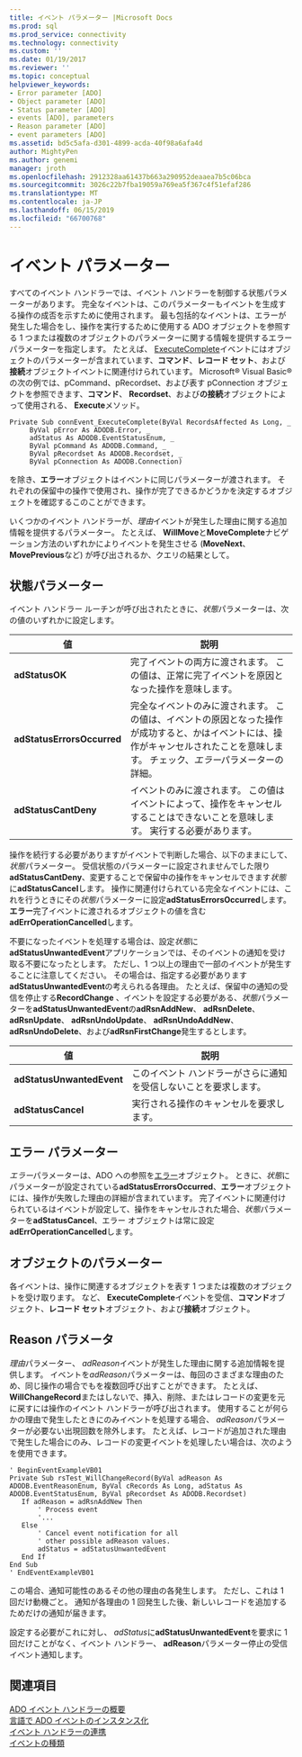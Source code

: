 ```yaml
---
title: イベント パラメーター |Microsoft Docs
ms.prod: sql
ms.prod_service: connectivity
ms.technology: connectivity
ms.custom: ''
ms.date: 01/19/2017
ms.reviewer: ''
ms.topic: conceptual
helpviewer_keywords:
- Error parameter [ADO]
- Object parameter [ADO]
- Status parameter [ADO]
- events [ADO], parameters
- Reason parameter [ADO]
- event parameters [ADO]
ms.assetid: bd5c5afa-d301-4899-acda-40f98a6afa4d
author: MightyPen
ms.author: genemi
manager: jroth
ms.openlocfilehash: 2912328aa61437b663a290952deaaea7b5c06bca
ms.sourcegitcommit: 3026c22b7fba19059a769ea5f367c4f51efaf286
ms.translationtype: MT
ms.contentlocale: ja-JP
ms.lasthandoff: 06/15/2019
ms.locfileid: "66700768"
---
```

# <a name="event-parameters"></a>イベント パラメーター
すべてのイベント ハンドラーでは、イベント ハンドラーを制御する状態パラメーターがあります。 完全なイベントは、このパラメーターもイベントを生成する操作の成否を示すために使用されます。 最も包括的なイベントは、エラーが発生した場合をし、操作を実行するために使用する ADO オブジェクトを参照する 1 つまたは複数のオブジェクトのパラメーターに関する情報を提供するエラー パラメーターを指定します。 たとえば、 [ExecuteComplete](../../../ado/reference/ado-api/executecomplete-event-ado.md)イベントにはオブジェクトのパラメーターが含まれています、**コマンド**、**レコード セット**、および**接続**オブジェクトイベントに関連付けられています。 Microsoft® Visual Basic® の次の例では、pCommand、pRecordset、および表す pConnection オブジェクトを参照できます、**コマンド**、 **Recordset**、および**の接続**オブジェクトによって使用される、 **Execute**メソッド。  
  
```  
Private Sub connEvent_ExecuteComplete(ByVal RecordsAffected As Long, _  
     ByVal pError As ADODB.Error, _  
     adStatus As ADODB.EventStatusEnum, _  
     ByVal pCommand As ADODB.Command, _  
     ByVal pRecordset As ADODB.Recordset, _  
     ByVal pConnection As ADODB.Connection)  
```  
  
 を除き、**エラー**オブジェクトはイベントに同じパラメーターが渡されます。 それぞれの保留中の操作で使用され、操作が完了できるかどうかを決定するオブジェクトを確認するこのことができます。  
  
 いくつかのイベント ハンドラーが、*理由*イベントが発生した理由に関する追加情報を提供するパラメーター。 たとえば、 **WillMove**と**MoveComplete**ナビゲーション方法のいずれかによりイベントを発生させる (**MoveNext**、 **MovePrevious**など) が呼び出されるか、クエリの結果として。  
  
## <a name="status-parameter"></a>状態パラメーター  
 イベント ハンドラー ルーチンが呼び出されたときに、*状態*パラメーターは、次の値のいずれかに設定します。  
  
|値|説明|  
|-----------|-----------------|  
|**adStatusOK**|完了イベントの両方に渡されます。 この値は、正常に完了イベントを原因となった操作を意味します。|  
|**adStatusErrorsOccurred**|完全なイベントのみに渡されます。 この値は、イベントの原因となった操作が成功すると、かはイベントには、操作がキャンセルされたことを意味します。 チェック、*エラー*パラメーターの詳細。|  
|**adStatusCantDeny**|イベントのみに渡されます。 この値はイベントによって、操作をキャンセルすることはできないことを意味します。 実行する必要があります。|  
  
 操作を続行する必要がありますがイベントで判断した場合、以下のままにして、*状態*パラメーター。 受信状態のパラメーターに設定されませんでした限り**adStatusCantDeny**、変更することで保留中の操作をキャンセルできます*状態*に**adStatusCancel**します。 操作に関連付けられている完全なイベントには、これを行うときにその*状態*パラメーターに設定**adStatusErrorsOccurred**します。 **エラー**完了イベントに渡されるオブジェクトの値を含む**adErrOperationCancelled**します。  
  
 不要になったイベントを処理する場合は、設定*状態*に**adStatusUnwantedEvent**アプリケーションでは、そのイベントの通知を受け取る不要になったとします。 ただし、1 つ以上の理由で一部のイベントが発生することに注意してください。 その場合は、指定する必要があります**adStatusUnwantedEvent**の考えられる各理由。 たとえば、保留中の通知の受信を停止する**RecordChange** 、イベントを設定する必要がある、*状態*パラメーターを**adStatusUnwantedEvent**の**adRsnAddNew**、 **adRsnDelete**、 **adRsnUpdate**、 **adRsnUndoUpdate**、 **adRsnUndoAddNew**、**adRsnUndoDelete**、および**adRsnFirstChange**発生するとします。  
  
|値|説明|  
|-----------|-----------------|  
|**adStatusUnwantedEvent**|このイベント ハンドラーがさらに通知を受信しないことを要求します。|  
|**adStatusCancel**|実行される操作のキャンセルを要求します。|  
  
## <a name="error-parameter"></a>エラー パラメーター  
 *エラー*パラメーターは、ADO への参照を[エラー](../../../ado/reference/ado-api/error-object.md)オブジェクト。 ときに、*状態*にパラメーターが設定されている**adStatusErrorsOccurred**、**エラー**オブジェクトには、操作が失敗した理由の詳細が含まれています。 完了イベントに関連付けられているはイベントが設定して、操作をキャンセルされた場合、*状態*パラメーターを**adStatusCancel**、エラー オブジェクトは常に設定**adErrOperationCancelled**します。  
  
## <a name="object-parameter"></a>オブジェクトのパラメーター  
 各イベントは、操作に関連するオブジェクトを表す 1 つまたは複数のオブジェクトを受け取ります。 など、 **ExecuteComplete**イベントを受信、**コマンド**オブジェクト、**レコード セット**オブジェクト、および**接続**オブジェクト。  
  
## <a name="reason-parameter"></a>Reason パラメータ  
 *理由*パラメーター、 *adReason*イベントが発生した理由に関する追加情報を提供します。 イベントを*adReason*パラメーターは、毎回のさまざまな理由のため、同じ操作の場合でもを複数回呼び出すことができます。 たとえば、 **WillChangeRecord**またはしないで、挿入、削除、またはレコードの変更を元に戻すには操作のイベント ハンドラーが呼び出されます。 使用することが何らかの理由で発生したときにのみイベントを処理する場合、 *adReason*パラメーターが必要ない出現回数を除外します。 たとえば、レコードが追加された理由で発生した場合にのみ、レコードの変更イベントを処理したい場合は、次のようを使用できます。  
  
```  
' BeginEventExampleVB01  
Private Sub rsTest_WillChangeRecord(ByVal adReason As ADODB.EventReasonEnum, ByVal cRecords As Long, adStatus As ADODB.EventStatusEnum, ByVal pRecordset As ADODB.Recordset)  
   If adReason = adRsnAddNew Then  
       ' Process event  
       '...  
   Else  
       ' Cancel event notification for all  
       ' other possible adReason values.  
       adStatus = adStatusUnwantedEvent  
   End If  
End Sub  
' EndEventExampleVB01  
```  
  
 この場合、通知可能性のあるその他の理由の各発生します。 ただし、これは 1 回だけ動機ごと。 通知が各理由の 1 回発生した後、新しいレコードを追加するためだけの通知が届きます。  
  
 設定する必要がこれに対し、 *adStatus*に**adStatusUnwantedEvent**を要求に 1 回だけことがなく、イベント ハンドラー、 **adReason**パラメーター停止の受信イベント通知します。  
  
## <a name="see-also"></a>関連項目  
 [ADO イベント ハンドラーの概要](../../../ado/guide/data/ado-event-handler-summary.md)   
 [言語で ADO イベントのインスタンス化](../../../ado/guide/data/ado-event-instantiation-by-language.md)   
 [イベント ハンドラーの連携](../../../ado/guide/data/how-event-handlers-work-together.md)   
 [イベントの種類](../../../ado/guide/data/types-of-events.md)

